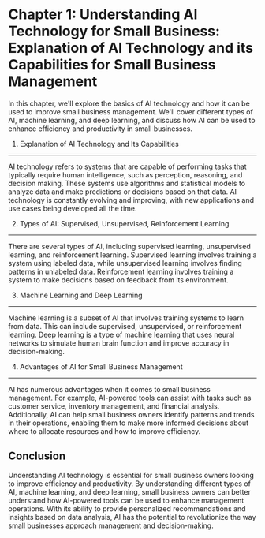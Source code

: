 Chapter 1: Understanding AI Technology for Small Business: Explanation of AI Technology and its Capabilities for Small Business Management
==========================================================================================================================================

In this chapter, we'll explore the basics of AI technology and how it can be used to improve small business management. We'll cover different types of AI, machine learning, and deep learning, and discuss how AI can be used to enhance efficiency and productivity in small businesses.

1. Explanation of AI Technology and Its Capabilities
----------------------------------------------------

AI technology refers to systems that are capable of performing tasks that typically require human intelligence, such as perception, reasoning, and decision making. These systems use algorithms and statistical models to analyze data and make predictions or decisions based on that data. AI technology is constantly evolving and improving, with new applications and use cases being developed all the time.

2. Types of AI: Supervised, Unsupervised, Reinforcement Learning
----------------------------------------------------------------

There are several types of AI, including supervised learning, unsupervised learning, and reinforcement learning. Supervised learning involves training a system using labeled data, while unsupervised learning involves finding patterns in unlabeled data. Reinforcement learning involves training a system to make decisions based on feedback from its environment.

3. Machine Learning and Deep Learning
-------------------------------------

Machine learning is a subset of AI that involves training systems to learn from data. This can include supervised, unsupervised, or reinforcement learning. Deep learning is a type of machine learning that uses neural networks to simulate human brain function and improve accuracy in decision-making.

4. Advantages of AI for Small Business Management
-------------------------------------------------

AI has numerous advantages when it comes to small business management. For example, AI-powered tools can assist with tasks such as customer service, inventory management, and financial analysis. Additionally, AI can help small business owners identify patterns and trends in their operations, enabling them to make more informed decisions about where to allocate resources and how to improve efficiency.

Conclusion
----------

Understanding AI technology is essential for small business owners looking to improve efficiency and productivity. By understanding different types of AI, machine learning, and deep learning, small business owners can better understand how AI-powered tools can be used to enhance management operations. With its ability to provide personalized recommendations and insights based on data analysis, AI has the potential to revolutionize the way small businesses approach management and decision-making.


